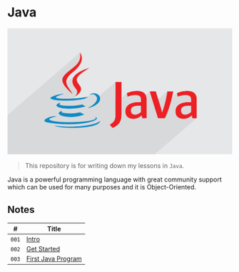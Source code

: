 # Java

![Java Logo](media/java-logo.png)

> This repository is for writing down my lessons in `Java`.

Java is a powerful programming language with great community support which can be used for many purposes and it is Object-Oriented.

## Notes

| #     | Title                                          |
| ----- | ---------------------------------------------- |
| `001` | [Intro](notes/Intro.md)                        |
| `002` | [Get Started](notes/GetStarted.md)             |
| `003` | [First Java Program](notes/FirstJavaProgram.md)|
